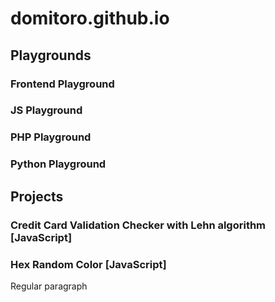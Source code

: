 # domitoro.github.io

## Playgrounds

### Frontend Playground
### JS Playground
### PHP Playground
### Python Playground

## Projects

### Credit Card Validation Checker with Lehn algorithm [JavaScript]
### Hex Random Color [JavaScript]

Regular paragraph
